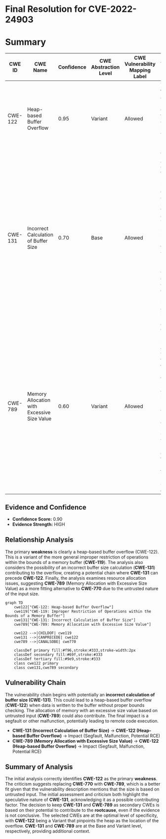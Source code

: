 # Final Resolution for CVE-2022-24903

# Summary

| CWE ID | CWE Name | Confidence | CWE Abstraction Level | CWE Vulnerability Mapping Label | CWE-Vulnerability Mapping Notes |
|---|---|---|---|---|---|
| CWE-122 | Heap-based Buffer Overflow | 0.95 | Variant | Allowed | The primary **weakness** is a heap buffer overflow due to writing digits to a heap buffer without proper bounds checking. |
| CWE-131 | Incorrect Calculation of Buffer Size | 0.70 | Base | Allowed | A secondary contributing factor may be an incorrect calculation of the buffer size, leading to the overflow. This is speculative, but plausible, if the digits are written *without* bounds checking and a buffer overflow occurs, that means the initial size calculation is incorrect. |
| CWE-789 | Memory Allocation with Excessive Size Value | 0.60 | Variant | Allowed | A related concern might be the lack of limits and validation on the *size* of the allocated buffer, but the primary issue is the overflow itself, not necessarily an unbounded allocation. However, CWE-789 would be more appropriate than CWE-770 because the size is based on *untrusted input*. |

## Evidence and Confidence

*   **Confidence Score:** 0.90
*   **Evidence Strength:** HIGH

## Relationship Analysis
The primary **weakness** is clearly a heap-based buffer overflow (CWE-122). This is a variant of the more general improper restriction of operations within the bounds of a memory buffer (**CWE-119**). The analysis also considers the possibility of an incorrect buffer size calculation (**CWE-131**) contributing to the overflow, creating a potential chain where **CWE-131** can precede **CWE-122**. Finally, the analysis examines resource allocation issues, suggesting **CWE-789** (Memory Allocation with Excessive Size Value) as a more fitting alternative to **CWE-770** due to the untrusted nature of the input size.
```mermaid
graph TD
    cwe122["CWE-122: Heap-based Buffer Overflow"]
    cwe119["CWE-119: Improper Restriction of Operations within the Bounds of a Memory Buffer"]
    cwe131["CWE-131: Incorrect Calculation of Buffer Size"]
    cwe789["CWE-789: Memory Allocation with Excessive Size Value"]
    
    cwe122 -->|CHILDOF| cwe119
    cwe131 -->|CANPRECEDE| cwe122
    cwe789 -->|CANALSOBE| cwe770
    
    classDef primary fill:#f96,stroke:#333,stroke-width:2px
    classDef secondary fill:#69f,stroke:#333
    classDef tertiary fill:#9e9,stroke:#333
    class cwe122 primary
    class cwe131,cwe789 secondary
```

## Vulnerability Chain
The vulnerability chain begins with potentially an **incorrect calculation of buffer size (CWE-131)**. This could lead to a heap-based buffer overflow (**CWE-122**) when data is written to the buffer without proper bounds checking. The allocation of memory with an excessive size value based on untrusted input (**CWE-789**) could also contribute. The final impact is a segfault or other malfunction, potentially leading to remote code execution.
- **CWE-131 (Incorrect Calculation of Buffer Size)** -> **CWE-122 (Heap-based Buffer Overflow)** -> Impact (Segfault, Malfunction, Potential RCE)
- **CWE-789 (Memory Allocation with Excessive Size Value)** -> **CWE-122 (Heap-based Buffer Overflow)** -> Impact (Segfault, Malfunction, Potential RCE)

## Summary of Analysis
The initial analysis correctly identifies **CWE-122** as the primary **weakness**. The criticism suggests replacing **CWE-770** with **CWE-789**, which is a better fit given that the vulnerability description mentions that the size is based on untrusted input. The initial assessment and criticism both highlight the speculative nature of **CWE-131**, acknowledging it as a possible contributing factor. The decision to keep **CWE-131** and **CWE-789** as secondary CWEs is based on their potential to contribute to the **rootcause**, even if the evidence is not conclusive. The selected CWEs are at the optimal level of specificity, with **CWE-122** being a Variant that pinpoints the heap as the location of the overflow. **CWE-131** and **CWE-789** are at the Base and Variant level, respectively, providing additional context.